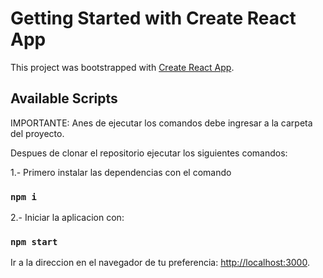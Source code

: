 # Getting Started with Create React App

This project was bootstrapped with [Create React App](https://github.com/facebook/create-react-app).

## Available Scripts

IMPORTANTE:
Anes de ejecutar los comandos debe ingresar a la carpeta del proyecto.

Despues de clonar el repositorio ejecutar los siguientes comandos:



1.- Primero instalar las dependencias con el comando

### `npm i`

2.- Iniciar la aplicacion con:

### `npm start`

Ir a la direccion en el navegador de tu preferencia:
[http://localhost:3000](http://localhost:3000).
